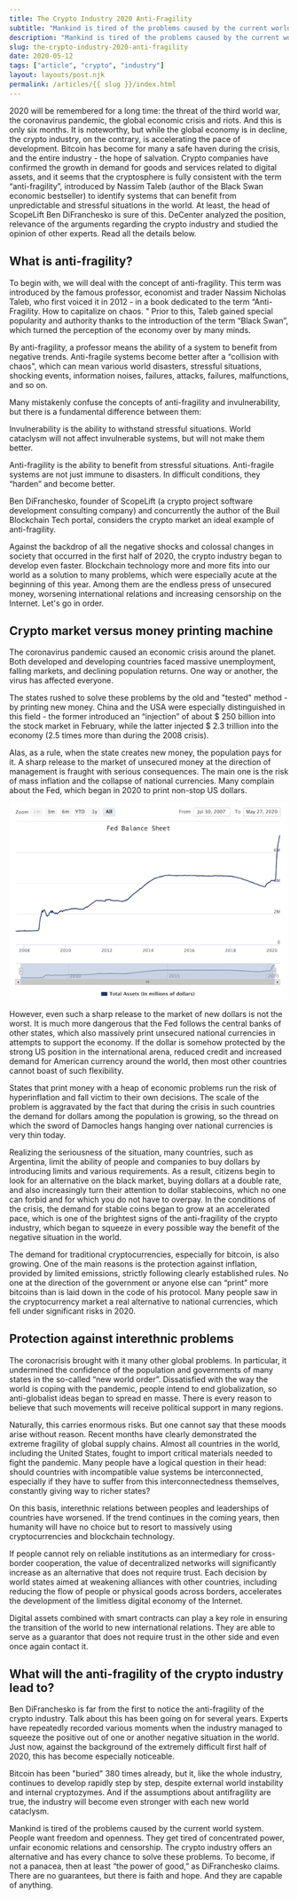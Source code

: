 ```yaml
---
title: The Crypto Industry 2020 Anti-Fragility
subtitle: "Mankind is tired of the problems caused by the current world system."
description: "Mankind is tired of the problems caused by the current world system."
slug: the-crypto-industry-2020-anti-fragility
date: 2020-05-12
tags: ["article", "crypto", "industry"]
layout: layouts/post.njk
permalink: /articles/{{ slug }}/index.html
---
```


2020 will be remembered for a long time: the threat of the third world war, the coronavirus pandemic, the global economic crisis and riots. And this is only six months. It is noteworthy, but while the global economy is in decline, the crypto industry, on the contrary, is accelerating the pace of development. Bitcoin has become for many a safe haven during the crisis, and the entire industry - the hope of salvation. Crypto companies have confirmed the growth in demand for goods and services related to digital assets, and it seems that the cryptosphere is fully consistent with the term “anti-fragility”, introduced by Nassim Taleb (author of the Black Swan economic bestseller) to identify systems that can benefit from unpredictable and stressful situations in the world. At least, the head of ScopeLift Ben DiFranchesko is sure of this. DeCenter analyzed the position, relevance of the arguments regarding the crypto industry and studied the opinion of other experts. Read all the details below.

## What is anti-fragility?

To begin with, we will deal with the concept of anti-fragility. This term was introduced by the famous professor, economist and trader Nassim Nicholas Taleb, who first voiced it in 2012 - in a book dedicated to the term “Anti-Fragility. How to capitalize on chaos. " Prior to this, Taleb gained special popularity and authority thanks to the introduction of the term “Black Swan”, which turned the perception of the economy over by many minds.

By anti-fragility, a professor means the ability of a system to benefit from negative trends. Anti-fragile systems become better after a “collision with chaos", which can mean various world disasters, stressful situations, shocking events, information noises, failures, attacks, failures, malfunctions, and so on.

Many mistakenly confuse the concepts of anti-fragility and invulnerability, but there is a fundamental difference between them:

Invulnerability is the ability to withstand stressful situations. World cataclysm will not affect invulnerable systems, but will not make them better.

Anti-fragility is the ability to benefit from stressful situations. Anti-fragile systems are not just immune to disasters. In difficult conditions, they “harden” and become better.

Ben DiFranchesko, founder of ScopeLift (a crypto project software development consulting company) and concurrently the author of the Buil Blockchain Tech portal, considers the crypto market an ideal example of anti-fragility.

Against the backdrop of all the negative shocks and colossal changes in society that occurred in the first half of 2020, the crypto industry began to develop even faster. Blockchain technology more and more fits into our world as a solution to many problems, which were especially acute at the beginning of this year. Among them are the endless press of unsecured money, worsening international relations and increasing censorship on the Internet. Let's go in order.

## Crypto market versus money printing machine

The coronavirus pandemic caused an economic crisis around the planet. Both developed and developing countries faced massive unemployment, falling markets, and declining population returns. One way or another, the virus has affected everyone.

The states rushed to solve these problems by the old and "tested" method - by printing new money. China and the USA were especially distinguished in this field - the former introduced an “injection” of about $ 250 billion into the stock market in February, while the latter injected $ 2.3 trillion into the economy (2.5 times more than during the 2008 crisis).

Alas, as a rule, when the state creates new money, the population pays for it. A sharp release to the market of unsecured money at the direction of management is fraught with serious consequences. The main one is the risk of mass inflation and the collapse of national currencies. Many complain about the Fed, which began in 2020 to print non-stop US dollars.

![Total Assets (in millions of dollars)](/static/img/posts/articles/total-assets-in-millions-of-dollars.png)

However, even such a sharp release to the market of new dollars is not the worst. It is much more dangerous that the Fed follows the central banks of other states, which also massively print unsecured national currencies in attempts to support the economy. If the dollar is somehow protected by the strong US position in the international arena, reduced credit and increased demand for American currency around the world, then most other countries cannot boast of such flexibility.

States that print money with a heap of economic problems run the risk of hyperinflation and fall victim to their own decisions. The scale of the problem is aggravated by the fact that during the crisis in such countries the demand for dollars among the population is growing, so the thread on which the sword of Damocles hangs hanging over national currencies is very thin today.

Realizing the seriousness of the situation, many countries, such as Argentina, limit the ability of people and companies to buy dollars by introducing limits and various requirements. As a result, citizens begin to look for an alternative on the black market, buying dollars at a double rate, and also increasingly turn their attention to dollar stablecoins, which no one can forbid and for which you do not have to overpay. In the conditions of the crisis, the demand for stable coins began to grow at an accelerated pace, which is one of the brightest signs of the anti-fragility of the crypto industry, which began to squeeze in every possible way the benefit of the negative situation in the world.

The demand for traditional cryptocurrencies, especially for bitcoin, is also growing. One of the main reasons is the protection against inflation, provided by limited emissions, strictly following clearly established rules. No one at the direction of the government or anyone else can “print” more bitcoins than is laid down in the code of his protocol. Many people saw in the cryptocurrency market a real alternative to national currencies, which fell under significant risks in 2020.

## Protection against interethnic problems

The coronacrisis brought with it many other global problems. In particular, it undermined the confidence of the population and governments of many states in the so-called “new world order”. Dissatisfied with the way the world is coping with the pandemic, people intend to end globalization, so anti-globalist ideas began to spread en masse. There is every reason to believe that such movements will receive political support in many regions.

Naturally, this carries enormous risks. But one cannot say that these moods arise without reason. Recent months have clearly demonstrated the extreme fragility of global supply chains. Almost all countries in the world, including the United States, fought to import critical materials needed to fight the pandemic. Many people have a logical question in their head: should countries with incompatible value systems be interconnected, especially if they have to suffer from this interconnectedness themselves, constantly giving way to richer states?

On this basis, interethnic relations between peoples and leaderships of countries have worsened. If the trend continues in the coming years, then humanity will have no choice but to resort to massively using cryptocurrencies and blockchain technology.

If people cannot rely on reliable institutions as an intermediary for cross-border cooperation, the value of decentralized networks will significantly increase as an alternative that does not require trust. Each decision by world states aimed at weakening alliances with other countries, including reducing the flow of people or physical goods across borders, accelerates the development of the limitless digital economy of the Internet.

Digital assets combined with smart contracts can play a key role in ensuring the transition of the world to new international relations. They are able to serve as a guarantor that does not require trust in the other side and even once again contact it.

## What will the anti-fragility of the crypto industry lead to?

Ben DiFranchesko is far from the first to notice the anti-fragility of the crypto industry. Talk about this has been going on for several years. Experts have repeatedly recorded various moments when the industry managed to squeeze the positive out of one or another negative situation in the world. Just now, against the background of the extremely difficult first half of 2020, this has become especially noticeable.

Bitcoin has been "buried" 380 times already, but it, like the whole industry, continues to develop rapidly step by step, despite external world instability and internal cryptozymes. And if the assumptions about antifragility are true, the industry will become even stronger with each new world cataclysm.

Mankind is tired of the problems caused by the current world system. People want freedom and openness. They get tired of concentrated power, unfair economic relations and censorship. The crypto industry offers an alternative and has every chance to solve these problems. To become, if not a panacea, then at least “the power of good,” as DiFranchesko claims. There are no guarantees, but there is faith and hope. And they are capable of anything.
